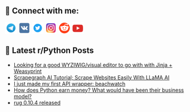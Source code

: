 ## 🔎 Connect with me:
[<img src="https://github.com/bullbesh/bullbesh/blob/main/images/Telegram.png" width="32" height="32" />](https://t.me/bullbesh)
[<img src="https://github.com/bullbesh/bullbesh/blob/main/images/VK.png" width="32" height="32" />](https://vk.com/bullbesh)
[<img src="https://github.com/bullbesh/bullbesh/blob/main/images/Twitter.png" width="32" height="32" />](https://twitter.com/bullbesh1)
[<img src="https://github.com/bullbesh/bullbesh/blob/main/images/Instagram.png" width="32" height="32" />](https://www.instagram.com/bullbesh)
[<img src="https://github.com/bullbesh/bullbesh/blob/main/images/Reddit.png" width="32" height="32" />](https://www.reddit.com/user/bullbesh)
[<img src="https://github.com/bullbesh/bullbesh/blob/main/images/YouTube.png" width="32" height="32" />](https://www.youtube.com/channel/UCtfjRs6uzgq5mfm8S06WTcg)

## 📕 Latest r/Python Posts
<!-- BLOG-POST-LIST:START -->
- [Looking for a good WYZIWIG/visual editor to go with with Jinja + Weasyprint](https://www.reddit.com/r/Python/comments/1diqpcb/looking_for_a_good_wyziwigvisual_editor_to_go/)
- [Scrapegraph AI Tutorial; Scrape Websites Easily With LLaMA AI](https://www.reddit.com/r/Python/comments/1dip146/scrapegraph_ai_tutorial_scrape_websites_easily/)
- [I just made my first API wrapper: beachwatch](https://www.reddit.com/r/Python/comments/1diovo8/i_just_made_my_first_api_wrapper_beachwatch/)
- [How does Python earn money? What would have been their business model?](https://www.reddit.com/r/Python/comments/1dimpim/how_does_python_earn_money_what_would_have_been/)
- [rug 0.10.4 released](https://www.reddit.com/r/Python/comments/1dilsv3/rug_0104_released/)
<!-- BLOG-POST-LIST:END -->
